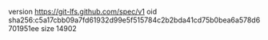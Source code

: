 version https://git-lfs.github.com/spec/v1
oid sha256:c5a17cbb09a7fd61932d99e5f515784c2b2bda41cd75b0bea6a578d6701951ee
size 14902

